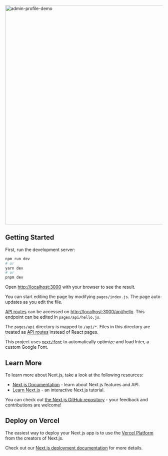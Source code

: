 
<img width='700px' src='https://lh3.googleusercontent.com/pw/AJFCJaUBmmxS0hwblc2eLIjXJBJ0cTN0HUIg1b1jSvhNJVak9JI1QJAt8ndqMx-Qe9ZYu-Bp3PELts_vS_-7vIZp4mJpUw7NoGXxj6uAvEjl7pjyINJbz-9NcPa6tsqeEaOXln_NYZYZLN3n8lGGe8jZtfsfsoHLHMK9qzSHQYhJmFmxya3sMCx3_SJlJ_s7CbNTIFlHsLE2KAMvgnbn2ezrtd3DJ0X0uTDbDdNdq7AT2xH5UdcLnhTQHbYFYRVoI5xH9BnxoqGPawt43MaiVZmwBI9wxtpDgN2ijZWiyvReTWl1vXG7ZX7-vn3rdLvi_C9fj3N4GDEMIBfrohAYu4dQngJpHlbXQy77Sw_tlMgYeqIrPI_ApifT7DJ4Krc1F2Uap9IVb28HGGhR3W7B54EERZ9h_m-nUgs3ZSAslmZMfwiWwgXusiB63-PuBDuYYkBjH9l55MsCaTDO-O9B8gRc6exXJWvl1Y-28P_EWnkR3_159vkWEJb-trq08UJlcN7OFXcXLC2A_YbPRqS3NQHNe1eUjOBT2Iw5TYBYISkC5vH9XxL4-KRVwAZlrpoiTqncerGcUuMkVgx3cCJPhqm1PHtj7yjoR1lClRhyzjuHco1R9rji34n1UQmF84jFzm0hZAeco9ixbSd4CWKvFZiEjVSW1qrMvJyVOoCurlIjzbl6ilI5G-g00H50OBXRzDbBNB-_YuppbyV41T3XbmgP3aPzq94Uh5q9deUWZXpK9WJX8mm9ZT2tcbzTdVaUE53JIj-oUJ5x8-cJp9tm8w_zpPRN1CBBmUWUv0Ht0WJ-IuE0mZf1eL6YqHCQGarn3D2rjPYIMo1QTrGg7k9kJW8pXKEw6F63xUa85zO9BlnKBFh2GdSV5eEMy-VjAV4b4swPyfaId4AZBIHE6N6h8Z6tTIA=w1243-h400-s-no?authuser=0' alt="admin-profile-demo"/>

## Getting Started

First, run the development server:

```bash
npm run dev
# or
yarn dev
# or
pnpm dev
```

Open [http://localhost:3000](http://localhost:3000) with your browser to see the result.

You can start editing the page by modifying `pages/index.js`. The page auto-updates as you edit the file.

[API routes](https://nextjs.org/docs/api-routes/introduction) can be accessed on [http://localhost:3000/api/hello](http://localhost:3000/api/hello). This endpoint can be edited in `pages/api/hello.js`.

The `pages/api` directory is mapped to `/api/*`. Files in this directory are treated as [API routes](https://nextjs.org/docs/api-routes/introduction) instead of React pages.

This project uses [`next/font`](https://nextjs.org/docs/basic-features/font-optimization) to automatically optimize and load Inter, a custom Google Font.

## Learn More

To learn more about Next.js, take a look at the following resources:

- [Next.js Documentation](https://nextjs.org/docs) - learn about Next.js features and API.
- [Learn Next.js](https://nextjs.org/learn) - an interactive Next.js tutorial.

You can check out [the Next.js GitHub repository](https://github.com/vercel/next.js/) - your feedback and contributions are welcome!

## Deploy on Vercel

The easiest way to deploy your Next.js app is to use the [Vercel Platform](https://vercel.com/new?utm_medium=default-template&filter=next.js&utm_source=create-next-app&utm_campaign=create-next-app-readme) from the creators of Next.js.

Check out our [Next.js deployment documentation](https://nextjs.org/docs/deployment) for more details.
